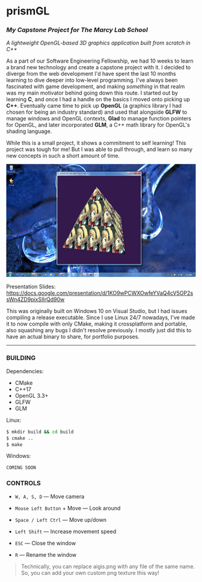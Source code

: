 # prismGL
### _My Capstone Project for The Marcy Lab School_
*A lightweight OpenGL-based 3D graphics application built from scratch in C++*

As a part of our Software Engineering Fellowship, we had 10 weeks to learn a brand new technology and create a capstone project with it.
I decided to diverge from the web development I'd have spent the last 10 months learning to dive deeper into low-level programming. I've always been fascinated with game development, and making *something* in that realm was my main motivator behind going down this route. I started out by learning **C**, and once I had a handle on the basics I moved onto picking up **C++**. Eventually came time to pick up **OpenGL** (a graphics library I had chosen for being an industry standard) and used that alongside **GLFW** to manage windows and OpenGL contexts, **Glad** to manage function pointers for OpenGL, and later incorporated **GLM**, a C++ math library for OpenGL's shading language.

While this is a small project, it shows a commitment to self learning! This project was tough for me! But I was able to pull through, and learn so many new concepts in such a short amount of time.

<!-- ![Screenshot](https://github.com/tailsmonster/portfolio/blob/main/vite-project/src/assets/static/screenshots/prismgl.png?raw=true) -->
<img src="https://github.com/tailsmonster/portfolio/blob/main/vite-project/public/screenshots/prismgl.png?raw=true" alt="screenshot" height="300" width="533.5">

Presentation Slides: https://docs.google.com/presentation/d/1KO9wPCWXOwfeYVaQ4cV5OP2ssWn4ZD9pixSIIrQd90w

This was originally built on Windows 10 on Visual Studio, but I had issues compiling a release executable. Since I use Linux 24/7 nowadays, I've made it to now compile with only CMake, making it crossplatform and portable, also squashing any bugs I didn't resolve previously. I mostly just did this to have an actual binary to share, for portfolio purposes.

---

### BUILDING

Dependencies:
- CMake
- C++17
- OpenGL 3.3+
- GLFW 
- GLM

Linux:
```bash
$ mkdir build && cd build
$ cmake ..
$ make
```

Windows:

```powershell
COMING SOON
```

### CONTROLS

- `W, A, S, D` — Move camera

- `Mouse Left Button` + Move — Look around

- `Space / Left Ctrl` — Move up/down

- `Left Shift` — Increase movement speed

- `ESC` — Close the window

- `R`  — Rename the window

> Technically, you can replace aigis.png with any file of the same name. So, you can add your own custom png texture this way!
